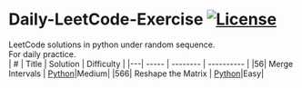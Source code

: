 # Daily-LeetCode-Exercise [![License](https://img.shields.io/badge/license-MIT-blue.svg)](./LICENSE.md) 
LeetCode solutions in python under random sequence.</br>
For daily practice.</br>
| # | Title | Solution | Difficulty |
|---| ----- | -------- | ---------- |
|56| Merge Intervals | [Python](.56_Merge-Intervals.py)|Medium|
|566| Reshape the Matrix | [Python](.566_Reshape-the-Matrix.py)|Easy|
